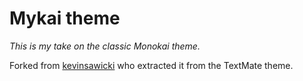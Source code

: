 # Mykai theme
*This is my take on the classic Monokai theme.*

Forked from [kevinsawicki](https://github.com/kevinsawicki/monokai) who extracted
it from the TextMate theme.
